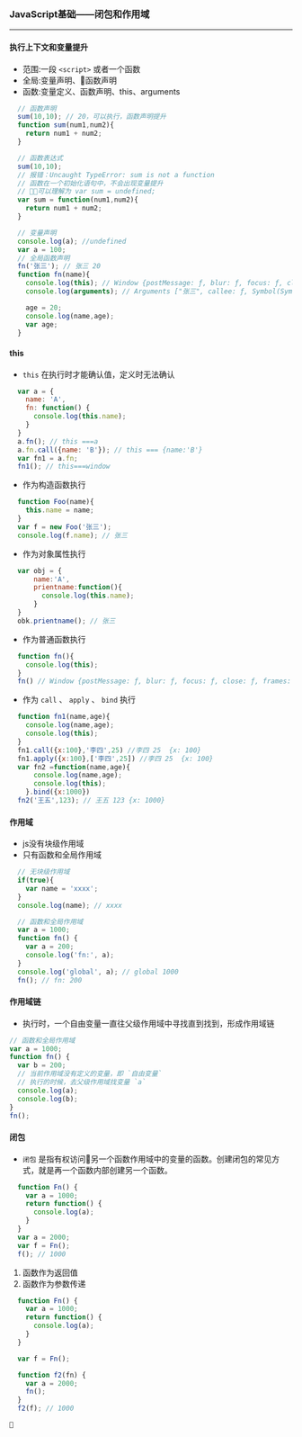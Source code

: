 ### JavaScript基础——闭包和作用域

* * *

#### 执行上下文和变量提升

-   范围:一段 `<script>` 或者一个函数
-   全局:变量声明、函数声明
-   函数:变量定义、函数声明、this、arguments

```javascript
  // 函数声明
  sum(10,10); // 20，可以执行，函数声明提升
  function sum(num1,num2){
    return num1 + num2;
  }
```

```javascript
  // 函数表达式
  sum(10,10);
  // 报错：Uncaught TypeError: sum is not a function
  // 函数在一个初始化语句中，不会出现变量提升
  // 可以理解为 var sum = undefined;
  var sum = function(num1,num2){
    return num1 + num2;
  }
```

```javascript
  // 变量声明
  console.log(a); //undefined
  var a = 100;
  // 全局函数声明
  fn('张三'); // 张三 20
  function fn(name){
    console.log(this); // Window {postMessage: ƒ, blur: ƒ, focus: ƒ, close: ƒ, frames: Window, …}
    console.log(arguments); // Arguments ["张三", callee: ƒ, Symbol(Symbol.iterator): ƒ]

    age = 20;
    console.log(name,age);
    var age;
  }
```

#### this

-   `this` 在执行时才能确认值，定义时无法确认

```javascript
  var a = {
    name: 'A',
    fn: function() {
      console.log(this.name);
    }
  }
  a.fn(); // this ===a
  a.fn.call({name: 'B'}); // this === {name:'B'}
  var fn1 = a.fn;
  fn1(); // this===window
```

-   作为构造函数执行

```javascript
  function Foo(name){
    this.name = name;
  }
  var f = new Foo('张三');
  console.log(f.name); // 张三
```

-   作为对象属性执行

```javascript
  var obj = {
      name:'A',
      prientname:function(){
        console.log(this.name);
      }
  }
  obk.prientname(); // 张三
```

-   作为普通函数执行

```javascript
  function fn(){
    console.log(this);
  }
  fn() // Window {postMessage: ƒ, blur: ƒ, focus: ƒ, close: ƒ, frames: Window, …}
```

-   作为 `call` 、 `apply` 、 `bind` 执行

```javascript
  function fn1(name,age){
    console.log(name,age);
    console.log(this);
  }
  fn1.call({x:100},'李四',25) //李四 25  {x: 100}
  fn1.apply({x:100},['李四',25]) //李四 25  {x: 100}
  var fn2 =function(name,age){
      console.log(name,age);
      console.log(this);
    }.bind({x:1000})
  fn2('王五',123); // 王五 123 {x: 1000}
```

#### 作用域

-   js没有块级作用域
-   只有函数和全局作用域

```javascript
  // 无块级作用域
  if(true){
    var name = 'xxxx';
  }
  console.log(name); // xxxx
```

```javascript
  // 函数和全局作用域
  var a = 1000;
  function fn() {
    var a = 200;
    console.log('fn:', a);
  }
  console.log('global', a); // global 1000
  fn(); // fn: 200
```

#### 作用域链

-   执行时，一个自由变量一直往父级作用域中寻找直到找到，形成作用域链

```javascript
// 函数和全局作用域
var a = 1000;
function fn() {
  var b = 200;
  // 当前作用域没有定义的变量，即 `自由变量`
  // 执行的时候，去父级作用域找变量 `a`
  console.log(a);
  console.log(b);
}
fn();
```

#### 闭包

-   `闭包` 是指有权访问另一个函数作用域中的变量的函数。创建闭包的常见方式，就是再一个函数内部创建另一个函数。

```javascript
  function Fn() {
    var a = 1000;
    return function() {
      console.log(a);
    }
  }
  var a = 2000;
  var f = Fn();
  f(); // 1000
```

1.  函数作为返回值
2.  函数作为参数传递

```javascript
  function Fn() {
    var a = 1000;
    return function() {
      console.log(a);
    }
  }

  var f = Fn();

  function f2(fn) {
    var a = 2000;
    fn();
  }
  f2(f); // 1000
```

    
